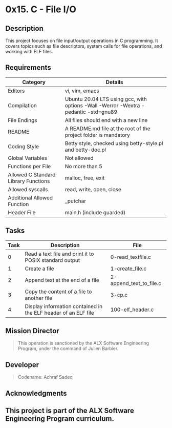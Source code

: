 # 0x15. C - File I/O

## Description

This project focuses on file input/output operations in C programming. It covers topics such as file descriptors, system calls for file operations, and working with ELF files.

## Requirements

| Category | Details |
|----------|---------|
| Editors | vi, vim, emacs |
| Compilation | Ubuntu 20.04 LTS using gcc, with options -Wall -Werror -Wextra -pedantic -std=gnu89 |
| File Endings | All files should end with a new line |
| README | A README.md file at the root of the project folder is mandatory |
| Coding Style | Betty style, checked using betty-style.pl and betty-doc.pl |
| Global Variables | Not allowed |
| Functions per File | No more than 5 |
| Allowed C Standard Library Functions | malloc, free, exit |
| Allowed syscalls | read, write, open, close |
| Additional Allowed Function | _putchar |
| Header File | main.h (include guarded) |

## Tasks

| Task | Description | File |
|------|-------------|------|
| 0 | Read a text file and print it to POSIX standard output | 0-read_textfile.c |
| 1 | Create a file | 1-create_file.c |
| 2 | Append text at the end of a file | 2-append_text_to_file.c |
| 3 | Copy the content of a file to another file | 3-cp.c |
| 4 | Display information contained in the ELF header of an ELF file | 100-elf_header.c |

## Mission Director

> This operation is sanctioned by the ALX Software Engineering Program, under the command of Julien Barbier.

## Developer

> Codename: Achraf Sadeq

## Acknowledgments

This project is part of the ALX Software Engineering Program curriculum.
--------------
